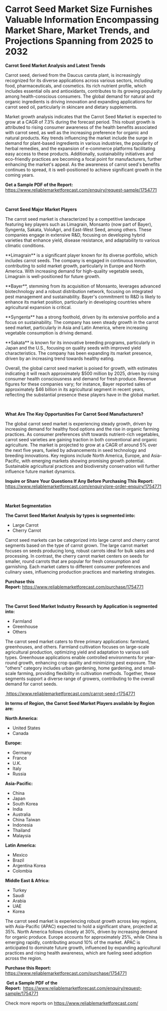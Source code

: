 <p><h1>Carrot Seed Market Size Furnishes Valuable Information Encompassing Market Share, Market Trends, and Projections Spanning from 2025 to 2032</h1></p><p><strong>Carrot Seed Market Analysis and Latest Trends</strong></p>
<p><p>Carrot seed, derived from the Daucus carota plant, is increasingly recognized for its diverse applications across various sectors, including food, pharmaceuticals, and cosmetics. Its rich nutrient profile, which includes essential oils and antioxidants, contributes to its growing popularity among health-conscious consumers. The global demand for natural and organic ingredients is driving innovation and expanding applications for carrot seed oil, particularly in skincare and dietary supplements.</p><p>Market growth analysis indicates that the Carrot Seed Market is expected to grow at a CAGR of 7.3% during the forecast period. This robust growth is attributed to rising consumer awareness of the health benefits associated with carrot seed, as well as the increasing preference for organic and natural products. Key trends influencing the market include the surge in demand for plant-based ingredients in various industries, the popularity of herbal remedies, and the expansion of e-commerce platforms facilitating easy access to these products. Additionally, sustainability initiatives and eco-friendly practices are becoming a focal point for manufacturers, further enhancing the market's appeal. As the awareness of carrot seed's benefits continues to spread, it is well-positioned to achieve significant growth in the coming years.</p></p>
<p><strong>Get a Sample PDF of the Report:&nbsp;</strong> <a href="https://www.reliablemarketforecast.com/enquiry/request-sample/1754771?utm_campaign=2721&utm_medium=2&utm_source=Github&utm_content=ia&utm_term=30032025&utm_id=carrot-seed">https://www.reliablemarketforecast.com/enquiry/request-sample/1754771</a></p>
<p>&nbsp;</p>
<p><strong>Carrot Seed Major Market Players</strong></p>
<p><p>The carrot seed market is characterized by a competitive landscape featuring key players such as Limagrain, Monsanto (now part of Bayer), Syngenta, Sakata, VoloAgri, and East-West Seed, among others. These companies engage in extensive R&D, focusing on developing hybrid varieties that enhance yield, disease resistance, and adaptability to various climatic conditions.</p><p>**Limagrain** is a significant player known for its diverse portfolio, which includes carrot seeds. The company is engaged in continuous innovation, contributing to solid market growth, particularly in Europe and North America. With increasing demand for high-quality vegetable seeds, Limagrain is well-positioned for future growth.</p><p>**Bayer**, stemming from its acquisition of Monsanto, leverages advanced biotechnology and a robust distribution network, focusing on integrated pest management and sustainability. Bayer's commitment to R&D is likely to enhance its market position, particularly in developing countries where agricultural expansion is critical.</p><p>**Syngenta** has a strong foothold, driven by its extensive portfolio and a focus on sustainability. The company has seen steady growth in the carrot seed market, particularly in Asia and Latin America, where increasing vegetable consumption is driving demand.</p><p>**Sakata** is known for its innovative breeding programs, particularly in Japan and the U.S., focusing on quality seeds with improved yield characteristics. The company has been expanding its market presence, driven by an increasing trend towards healthy eating.</p><p>Overall, the global carrot seed market is poised for growth, with estimates indicating it will reach approximately $500 million by 2025, driven by rising consumer health consciousness and demand for fresh produce. Revenue figures for these companies vary; for instance, Bayer reported sales of approximately $46 billion in its agricultural segment in recent years, reflecting the substantial presence these players have in the global market.</p></p>
<p>&nbsp;</p>
<p><strong>What Are The Key Opportunities For Carrot Seed Manufacturers?</strong></p>
<p><p>The global carrot seed market is experiencing steady growth, driven by increasing demand for healthy food options and the rise in organic farming practices. As consumer preferences shift towards nutrient-rich vegetables, carrot seed varieties are gaining traction in both conventional and organic agriculture. The market is projected to grow at a CAGR of around 5% over the next five years, fueled by advancements in seed technology and breeding innovations. Key regions include North America, Europe, and Asia-Pacific, with emerging markets showing promising growth potential. Sustainable agricultural practices and biodiversity conservation will further influence future market dynamics.</p></p>
<p><strong>Inquire or Share Your Questions If Any Before Purchasing This Report:</strong> <a href="https://www.reliablemarketforecast.com/enquiry/pre-order-enquiry/1754771?utm_campaign=2721&utm_medium=2&utm_source=Github&utm_content=ia&utm_term=30032025&utm_id=carrot-seed">https://www.reliablemarketforecast.com/enquiry/pre-order-enquiry/1754771</a></p>
<p>&nbsp;</p>
<p><strong>Market Segmentation</strong></p>
<p><strong>The Carrot Seed Market Analysis by types is segmented into:</strong></p>
<p><ul><li>Large Carrot</li><li>Cherry Carrot</li></ul></p>
<p><p>Carrot seed markets can be categorized into large carrot and cherry carrot segments based on the type of carrot grown. The large carrot market focuses on seeds producing long, robust carrots ideal for bulk sales and processing. In contrast, the cherry carrot market centers on seeds for smaller, round carrots that are popular for fresh consumption and garnishing. Each market caters to different consumer preferences and culinary uses, influencing production practices and marketing strategies.</p></p>
<p><strong>Purchase this Report:&nbsp;</strong><a href="https://www.reliablemarketforecast.com/purchase/1754771?utm_campaign=2721&utm_medium=2&utm_source=Github&utm_content=ia&utm_term=30032025&utm_id=carrot-seed">https://www.reliablemarketforecast.com/purchase/1754771</a></p>
<p>&nbsp;</p>
<p><strong>The Carrot Seed Market Industry Research by Application is segmented into:</strong></p>
<p><ul><li>Farmland</li><li>Greenhouse</li><li>Others</li></ul></p>
<p><p>The carrot seed market caters to three primary applications: farmland, greenhouses, and others. Farmland cultivation focuses on large-scale agricultural production, optimizing yield and adaptation to various soil types. Greenhouse applications enable controlled environments for year-round growth, enhancing crop quality and minimizing pest exposure. The "others" category includes urban gardening, home gardening, and small-scale farming, providing flexibility in cultivation methods. Together, these segments support a diverse range of growers, contributing to the overall demand for carrot seeds.</p></p>
<p><a href="https://www.reliablemarketforecast.com/carrot-seed-r1754771?utm_campaign=2721&utm_medium=2&utm_source=Github&utm_content=ia&utm_term=30032025&utm_id=carrot-seed">&nbsp;https://www.reliablemarketforecast.com/carrot-seed-r1754771</a></p>
<p><strong>In terms of Region, the Carrot Seed Market Players available by Region are:</strong></p>
<p>
    <p> <strong> North America: </strong>
        <ul>
            <li>United States</li>
            <li>Canada</li>
        </ul>
        </p> 
    <p> <strong> Europe: </strong>
        <ul>
            <li>Germany</li>
            <li>France</li>
            <li>U.K.</li>
            <li>Italy</li>
            <li>Russia</li>
        </ul>
        </p> 
    <p> <strong> Asia-Pacific: </strong>
        <ul>
            <li>China</li>
            <li>Japan</li>
            <li>South Korea</li>
            <li>India</li>
            <li>Australia</li>
            <li>China Taiwan</li>
            <li>Indonesia</li>
            <li>Thailand</li>
            <li>Malaysia</li>
        </ul>
        </p> 
    <p> <strong> Latin America: </strong>
        <ul>
            <li>Mexico</li>
            <li>Brazil</li>
            <li>Argentina Korea</li>
            <li>Colombia</li>
        </ul>
        </p> 
    <p> <strong> Middle East & Africa: </strong>
        <ul>
            <li>Turkey</li>
            <li>Saudi</li>
            <li>Arabia</li>
            <li>UAE</li>
            <li>Korea</li>
        </ul>
    </p>
    </p>
<p><p>The carrot seed market is experiencing robust growth across key regions, with Asia-Pacific (APAC) expected to hold a significant share, projected at 35%. North America follows closely at 30%, driven by increasing demand for organic produce. Europe accounts for approximately 25%, while China is emerging rapidly, contributing around 10% of the market. APAC is anticipated to dominate future growth, influenced by expanding agricultural practices and rising health awareness, which are fueling seed adoption across the region.</p></p>
<p><strong>Purchase this Report: </strong><a href="https://www.reliablemarketforecast.com/purchase/1754771?utm_campaign=2721&utm_medium=2&utm_source=Github&utm_content=ia&utm_term=30032025&utm_id=carrot-seed">https://www.reliablemarketforecast.com/purchase/1754771</a></p>
<p>&nbsp;<strong>Get a Sample PDF of the Report:&nbsp;&nbsp;</strong><a href="https://www.reliablemarketforecast.com/enquiry/request-sample/1754771?utm_campaign=2721&utm_medium=2&utm_source=Github&utm_content=ia&utm_term=30032025&utm_id=carrot-seed">https://www.reliablemarketforecast.com/enquiry/request-sample/1754771</a></p>
<p><strong></strong></p>
<p>Check more reports on <a href="https://www.reliablemarketforecast.com/?utm_campaign=2721&utm_medium=2&utm_source=Github&utm_content=ia&utm_term=30032025&utm_id=carrot-seed">https://www.reliablemarketforecast.com/</a></p>
